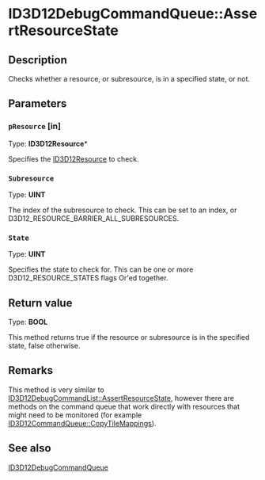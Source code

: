 # ID3D12DebugCommandQueue::AssertResourceState

## Description

Checks whether a resource, or subresource, is in a specified state, or not.

## Parameters

### `pResource` [in]

Type: **ID3D12Resource***

Specifies the [ID3D12Resource](https://learn.microsoft.com/windows/desktop/api/d3d12/nn-d3d12-id3d12resource) to check.

### `Subresource`

Type: **UINT**

The index of the subresource to check.
This can be set to an index, or D3D12_RESOURCE_BARRIER_ALL_SUBRESOURCES.

### `State`

Type: **UINT**

Specifies the state to check for. This can be one or more D3D12_RESOURCE_STATES flags Or'ed together.

## Return value

Type: **BOOL**

This method returns true if the resource or subresource is in the specified state, false otherwise.

## Remarks

This method is very similar to [ID3D12DebugCommandList::AssertResourceState](https://learn.microsoft.com/windows/desktop/api/d3d12sdklayers/nf-d3d12sdklayers-id3d12debugcommandlist-assertresourcestate), however there are methods on the command queue that work directly with resources that might need to be monitored (for example [ID3D12CommandQueue::CopyTileMappings](https://learn.microsoft.com/windows/desktop/api/d3d12/nf-d3d12-id3d12commandqueue-copytilemappings)).

## See also

[ID3D12DebugCommandQueue](https://learn.microsoft.com/windows/desktop/api/d3d12sdklayers/nn-d3d12sdklayers-id3d12debugcommandqueue)